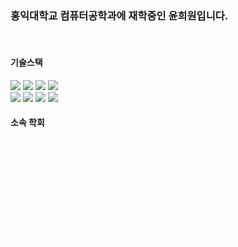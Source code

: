 ### 홍익대학교 컴퓨터공학과에 재학중인 윤희원입니다.

<br>

#### 기술스택
<img src="https://img.shields.io/badge/React-000000?logo=react">
<img src="https://img.shields.io/badge/Express-000000?logo=express">
<img src="https://img.shields.io/badge/Javascript-000000?logo=javascript">
<img src="https://img.shields.io/badge/MySQL-000000?logo=mysql">
<br>
<img src="https://img.shields.io/badge/Swift-000000?logo=swift">
<img src="https://img.shields.io/badge/C++-000000?logo=cplusplus">
<img src="https://img.shields.io/badge/C-000000?logo=c">
<img src="https://img.shields.io/badge/Python-000000?logo=python">

<br>

#### 소속 학회

<div>
<div style="width: 60%; max-width: 100%; margin-top: 4px; margin-bottom: 4px;"><div contenteditable="false" data-content-editable-void="true" role="figure" aria-labelledby=":r26:"><div style="display: flex;"><a href="https://www.gdschongik.com" target="_blank" rel="noopener noreferrer" role="link" style="display: flex; color: inherit; text-decoration: none; -webkit-user-select: none; transition: background 20ms ease-in; cursor: pointer; flex-grow: 1; min-width: 0px; flex-wrap: wrap-reverse; align-items: stretch; text-align: left; overflow: hidden; border: 1px solid rgba(255, 255, 255, 0.13); border-radius: 4px; position: relative; fill: inherit; background: rgba(255, 255, 255, 0.055);"><div style="flex: 4 1 180px; padding: 12px 14px 14px; overflow: hidden; text-align: left;"><div style="font-size: 14px; line-height: 20px; color: rgba(255, 255, 255, 0.81); white-space: nowrap; overflow: hidden; text-overflow: ellipsis; min-height: 24px; margin-bottom: 2px;">GDSC Hongik</div><div style="display: flex; margin-top: 6px;"><img src="https://raw.githubusercontent.com/heewonox/test1/main/gdsc-logo.png" style="width: 16px; height: 16px; min-width: 16px; margin-right: 6px;"><div style="font-size: 12px; line-height: 16px; color: rgba(255, 255, 255, 0.81); white-space: nowrap; overflow: hidden; text-overflow: ellipsis;">https://www.gdschongik.com</div></div></div><g><path d="M3,1.5A1.5,1.5,0,1,1,1.5,0,1.5,1.5,0,0,1,3,1.5Z"></path><path d="M8,1.5A1.5,1.5,0,1,1,6.5,0,1.5,1.5,0,0,1,8,1.5Z"></path><path d="M13,1.5A1.5,1.5,0,1,1,11.5,0,1.5,1.5,0,0,1,13,1.5Z"></path></g></svg></div></a><div style="position: relative; left: 0px;"></div></div>
</div>

<br>

<div>
<div style="width: 60%; max-width: 100%; margin-top: 4px; margin-bottom: 4px;"><div contenteditable="false" data-content-editable-void="true" role="figure" aria-labelledby=":r26:"><div style="display: flex;"><a href="https://www.instagram.com/ihhh_official/" target="_blank" rel="noopener noreferrer" role="link" style="display: flex; color: inherit; text-decoration: none; -webkit-user-select: none; transition: background 20ms ease-in; cursor: pointer; flex-grow: 1; min-width: 0px; flex-wrap: wrap-reverse; align-items: stretch; text-align: left; overflow: hidden; border: 1px solid rgba(255, 255, 255, 0.13); border-radius: 4px; position: relative; fill: inherit; background: rgba(255, 255, 255, 0.055);"><div style="flex: 4 1 180px; padding: 12px 14px 14px; overflow: hidden; text-align: left;"><div style="font-size: 14px; line-height: 20px; color: rgba(255, 255, 255, 0.81); white-space: nowrap; overflow: hidden; text-overflow: ellipsis; min-height: 24px; margin-bottom: 2px;">IHHH</div><div style="display: flex; margin-top: 6px;"><img src="https://raw.githubusercontent.com/heewonox/test1/main/IHHH.jpg" style="width: 16px; height: 16px; min-width: 16px; margin-right: 6px;"><div style="font-size: 12px; line-height: 16px; color: rgba(255, 255, 255, 0.81); white-space: nowrap; overflow: hidden; text-overflow: ellipsis;">https://www.instagram.com/ihhh_official/</div></div></div><g><path d="M3,1.5A1.5,1.5,0,1,1,1.5,0,1.5,1.5,0,0,1,3,1.5Z"></path><path d="M8,1.5A1.5,1.5,0,1,1,6.5,0,1.5,1.5,0,0,1,8,1.5Z"></path><path d="M13,1.5A1.5,1.5,0,1,1,11.5,0,1.5,1.5,0,0,1,13,1.5Z"></path></g></svg></div></a><div style="position: relative; left: 0px;"></div></div>
</div>